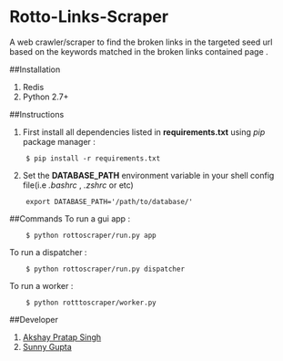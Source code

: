 Rotto-Links-Scraper
=======================

A web crawler/scraper to find the broken links in the targeted seed url based on the keywords matched in the broken links contained page .

##Installation
1. Redis
2. Python 2.7+

##Instructions
1. First install all dependencies listed in **requirements.txt** using *pip* package manager :
```
    $ pip install -r requirements.txt
```

2. Set the **DATABASE_PATH** environment variable in your shell config file(i.e *.bashrc* , *.zshrc* or etc)
```
    export DATABASE_PATH='/path/to/database/'
```

##Commands
To run a gui app :
```
    $ python rottoscraper/run.py app
```
To run a dispatcher :
```
    $ python rottoscraper/run.py dispatcher
```
To run a worker :
```
    $ python rotttoscraper/worker.py
```
##Developer
1. [Akshay Pratap Singh](https://www.facebook.com/AKSHAYPRATAP007)
2. [Sunny Gupta](https://www.facebook.com/sunnyLA.Gupta)
